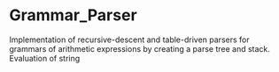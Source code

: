 # Grammar_Parser
Implementation of recursive-descent and table-driven parsers for grammars of arithmetic expressions by creating a parse tree and stack. Evaluation of string 
